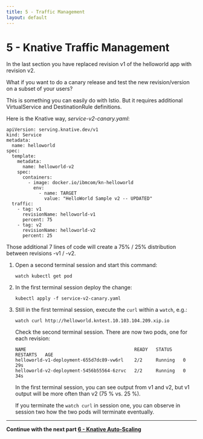 ```yaml
---
title: 5 - Traffic Management
layout: default
---
```


# 5 - Knative Traffic Management

In the last section you have replaced revision v1 of the helloworld app with revision v2.

What if you want to do a canary release and test the new revision/version on a subset of your users?  

This is something you can easily do with Istio. But it requires additional VirtualService and DestinationRule definitions.

Here is the Knative way, *service-v2-canary.yaml*:

```
apiVersion: serving.knative.dev/v1
kind: Service
metadata:
  name: helloworld
spec:
  template:
    metadata:
      name: helloworld-v2
    spec:
      containers:
        - image: docker.io/ibmcom/kn-helloworld
          env:
            - name: TARGET
              value: "HelloWorld Sample v2 -- UPDATED"
  traffic:
    - tag: v1
      revisionName: helloworld-v1
      percent: 75
    - tag: v2
      revisionName: helloworld-v2
      percent: 25
```
Those additional 7 lines of code will create a 75% / 25% distribution between revisions -v1 / -v2.

1. Open a second terminal session and start this command:
   ```
   watch kubectl get pod
   ```

1. In the first terminal session deploy the change:
   ```
   kubectl apply -f service-v2-canary.yaml
   ```
   
1. Still in the first terminal session, execute the `curl` within a `watch`, e.g.:
   ```
   watch curl http://helloworld.kntest.10.103.104.209.xip.io  
   ```
   
   Check the second terminal session. There are now two pods, one for each revision:
   ```
   NAME                                        READY   STATUS    RESTARTS   AGE
   helloworld-v1-deployment-655d7dc89-vw6rl    2/2     Running   0          29s
   helloworld-v2-deployment-5456b55564-6zrvc   2/2     Running   0          34s
   ```
   
   In the first terminal session, you can see output from v1 and v2, but v1 output will be more often than v2 (75 % vs. 25 %).
   

   If you terminate the `watch curl` in session one, you can observe in session two how the two pods will terminate eventually.
   
---

__Continue with the next part [6 - Knative Auto-Scaling](6-Scaling.md)__
